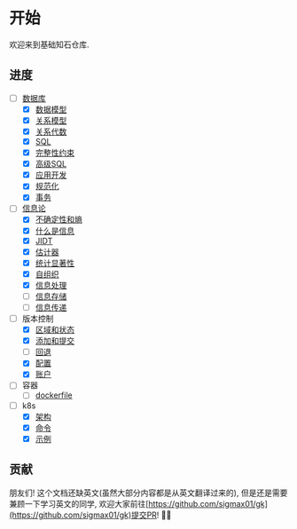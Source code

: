 # 开始

欢迎来到基础知石仓库.

## 进度

- [ ] [数据库](/database/index)
    - [x] [数据模型](database/conceptual-model)
    - [x] [关系模型](database/conceptual-model)
    - [x] [关系代数](database/relational-algebra)
    - [x] [SQL](database/sql)
    - [x] [完整性约束](database/integrity-constraints)
    - [x] [高级SQL](database/advanced-sql)
    - [x] [应用开发](database/app-dev)
    - [x] [规范化](database/normalization)
    - [x] [事务](/database/transaction)
- [ ] [信息论](/information-theory/index)
    - [x] [不确定性和熵](information-theory/uncertainty-and-entropy)
    - [x] [什么是信息](information-theory/what-is-information)
    - [x] [JIDT](information-theory/jidt)
    - [x] [估计器](information-theory/estimator)
    - [x] [统计显著性](/information-theory/statistical-significance)
    - [x] [自组织](/information-theory/self-organisation)
    - [x] [信息处理](/information-theory/information-processing)
    - [ ] [信息存储](/information-theory/information-storage)
    - [ ] [信息传递](/information-theory/information-transfer)
- [ ] 版本控制
    - [x] [区域和状态](/version-control/area-and-status)
    - [x] [添加和提交](/version-control/add-and-commit)
    - [ ] [回退](/version-control/revert)
    - [x] [配置](/version-control/config)
    - [x] [账户](/version-control/account)
- [ ] 容器
    - [ ] [dockerfile](/containerization/dockerfile)
- [ ] k8s
    - [x] [架构](/k8s/architecture)
    - [x] [命令](/k8s/command)
    - [x] [示例](/k8s/example)

## 贡献

朋友们! 这个文档还缺英文(虽然大部分内容都是从英文翻译过来的), 但是还是需要兼顾一下学习英文的同学, 欢迎大家前往[https://github.com/sigmax01/gk](https://github.com/sigmax01/gk)提交PR! 🦀🦀
